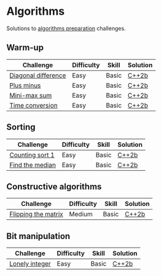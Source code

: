 # Algorithms

Solutions to [algorithms preparation](https://www.hackerrank.com/domains/algorithms) challenges.

## Warm-up

| Challenge | Difficulty | Skill | Solution |
|-----------|------------|-------|----------|
| [Diagonal difference](https://www.hackerrank.com/challenges/diagonal-difference) | Easy | Basic | [C++2b](./warm-up/diagonal-difference.cpp) |
| [Plus minus](https://www.hackerrank.com/challenges/plus-minus) | Easy | Basic | [C++2b](./warm-up/plus-minus.cpp) |
| [Mini-max sum](https://www.hackerrank.com/challenges/mini-max-sum) | Easy | Basic | [C++2b](./warm-up/mini-max-sum.cpp) |
| [Time conversion](https://www.hackerrank.com/challenges/time-conversion) | Easy | Basic | [C++2b](./warm-up/time-conversion.cpp) |

## Sorting

| Challenge | Difficulty | Skill | Solution |
|-----------|------------|-------|----------|
| [Counting sort 1](https://www.hackerrank.com/challenges/countingsort1) | Easy | Basic | [C++2b](./sorting/counting-sort-1.cpp) |
| [Find the median](https://www.hackerrank.com/challenges/find-the-median) | Easy | Basic | [C++2b](./sorting/find-median.cpp) |

## Constructive algorithms

| Challenge | Difficulty | Skill | Solution |
|-----------|------------|-------|----------|
| [Flipping the matrix](https://www.hackerrank.com/challenges/flipping-the-matrix) | Medium | Basic | [C++2b](./constructive/flipping-matrix.cpp) |

## Bit manipulation

| Challenge | Difficulty | Skill | Solution |
|-----------|------------|-------|----------|
| [Lonely integer](https://www.hackerrank.com/challenges/lonely-integer) | Easy | Basic | [C++2b](./bit-manipulation/lonely-integer.cpp) |
